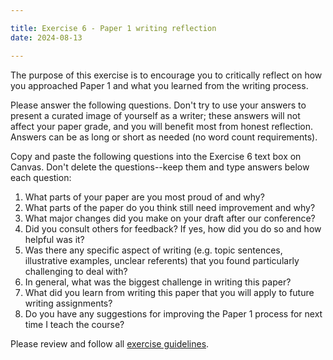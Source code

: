 ```yaml
---

title: Exercise 6 - Paper 1 writing reflection
date: 2024-08-13

---
```


The purpose of this exercise is to encourage you to critically reflect on how you approached Paper 1 and what you learned from the writing process.

Please answer the following questions. Don't try to use your answers to present a curated image of yourself as a writer; these answers will not affect your paper grade, and you will benefit most from honest reflection. Answers can be as long or short as needed (no word count requirements).

Copy and paste the following questions into the Exercise 6 text box on Canvas. Don't delete the questions--keep them and type answers below each question:

1. What parts of your paper are you most proud of and why?
2. What parts of the paper do you think still need improvement and why?
3. What major changes did you make on your draft after our conference?
4. Did you consult others for feedback? If yes, how did you do so and how helpful was it?
5. Was there any specific aspect of writing (e.g. topic sentences, illustrative examples, unclear referents) that you found particularly challenging to deal with?
6. In general, what was the biggest challenge in writing this paper?
7. What did you learn from writing this paper that you will apply to future writing assignments?
8. Do you have any suggestions for improving the Paper 1 process for next time I teach the course?

Please review and follow all [exercise guidelines](/course-ntw2029/assignments/general/exercise-guidelines).
